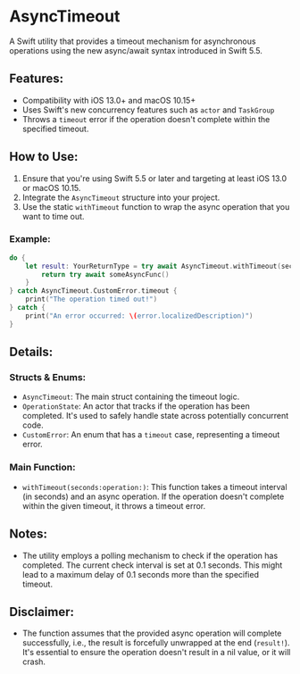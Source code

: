 
# AsyncTimeout

A Swift utility that provides a timeout mechanism for asynchronous operations using the new async/await syntax introduced in Swift 5.5.

## Features:
- Compatibility with iOS 13.0+ and macOS 10.15+
- Uses Swift's new concurrency features such as `actor` and `TaskGroup`
- Throws a `timeout` error if the operation doesn't complete within the specified timeout.

## How to Use:

1. Ensure that you're using Swift 5.5 or later and targeting at least iOS 13.0 or macOS 10.15.
2. Integrate the `AsyncTimeout` structure into your project.
3. Use the static `withTimeout` function to wrap the async operation that you want to time out.

### Example:

```swift
do {
    let result: YourReturnType = try await AsyncTimeout.withTimeout(seconds: 5) {
        return try await someAsyncFunc()
    }
} catch AsyncTimeout.CustomError.timeout {
    print("The operation timed out!")
} catch {
    print("An error occurred: \(error.localizedDescription)")
}
```

## Details:

### Structs & Enums:

- `AsyncTimeout`: The main struct containing the timeout logic.
- `OperationState`: An actor that tracks if the operation has been completed. It's used to safely handle state across potentially concurrent code.
- `CustomError`: An enum that has a `timeout` case, representing a timeout error.

### Main Function:

- `withTimeout(seconds:operation:)`: This function takes a timeout interval (in seconds) and an async operation. If the operation doesn't complete within the given timeout, it throws a timeout error.

## Notes:

- The utility employs a polling mechanism to check if the operation has completed. The current check interval is set at 0.1 seconds. This might lead to a maximum delay of 0.1 seconds more than the specified timeout.

## Disclaimer:

- The function assumes that the provided async operation will complete successfully, i.e., the result is forcefully unwrapped at the end (`result!`). It's essential to ensure the operation doesn't result in a nil value, or it will crash.

